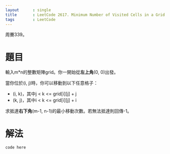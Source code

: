 ```yaml
--- 
layout      : single
title       : LeetCode 2617. Minimum Number of Visited Cells in a Grid
tags        : LeetCode
---
```

周賽339。

# 題目
輸入m\*n的整數矩陣grid。你一開始從**左上角**(0, 0)出發。  

當你位於(i, j)時，你可以移動到以下任意格子：  
- (i, k)，其中j < k <= grid[i][j] + j  
- (k, j)，其中i < k <= grid[i][j] + i  

求抵達**右下角**(m-1, n-1)的最小移動次數。若無法抵達則回傳-1。  

# 解法

```python
code here

```
